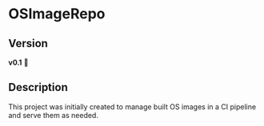 # OSImageRepo

## Version
**v0.1** 🚀

## Description
This project was initially created to manage built OS images in a CI pipeline and serve them as needed.
